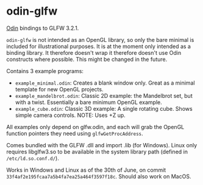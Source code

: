 # odin-glfw

[Odin](https://github.com/gingerBill/Odin) bindings to GLFW 3.2.1. 

`odin-glfw` is not intended as an OpenGL library, so only the bare minimal is included for illustrational purposes. It is at the moment only intended as a binding library. It therefore doesn't wrap it therefore doesn't use Odin constructs where possible. This might be changed in the future. 

Contains 3 example programs:
 - `example_minimal.odin`: Creates a blank window only. Great as a minimal template for new OpenGL projects. 
 - `example_mandelbrot.odin`: Classic 2D example: the Mandelbrot set, but with a twist. Essentially a bare minimum OpenGL example.
 - `example_cube.odin`: Classic 3D example: A single rotating cube. Shows simple camera controls. NOTE: Uses +Z up. 

All examples only depend on glfw.odin, and each will grab the OpenGL function pointers they need using `glfwGetProcAddress`.

Comes bundled with the GLFW .dll and import .lib (for Windows). Linux only requires libglfw3.so to be available in the system library path (defined in `/etc/ld.so.conf.d/`).

Works in Windows and Linux as of the 30th of June, on commit `33f4af2e195fcaa7a5b4fa7ea25a464f3597f18c`. Should also work on MacOS. 

